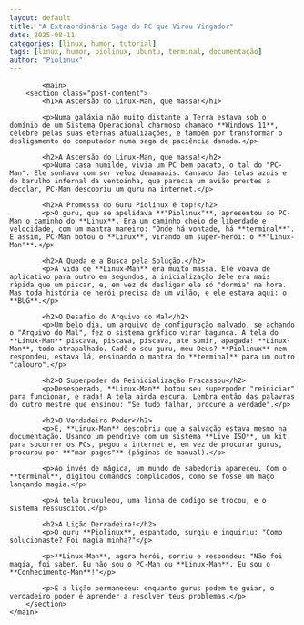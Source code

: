 ```yaml
---
layout: default
title: "A Extraordinária Saga do PC que Virou Vingador"
date: 2025-08-11
categories: [linux, humor, tutorial]
tags: [linux, humor, piolinux, ubuntu, terminal, documentação]
author: "Piolinux"
---
```




<body>

           

            <main>
        <section class="post-content">
            <h1>A Ascensão do Linux-Man, que massa!</h1>
            
            <p>Numa galáxia não muito distante a Terra estava sob o domínio de um Sistema Operacional charmoso chamado **Windows 11**, célebre pelas suas eternas atualizações, e também por transformar o desligamento do computador numa saga de paciência danada.</p>

            <h2>A Ascensão do Linux-Man, que massa!</h2>
            <p>Numa casa humilde, vivia um PC bem pacato, o tal do "PC-Man". Ele sonhava com ser veloz demaaaais. Cansado das telas azuis e do barulho infernal da ventoinha, que parecia um avião prestes a decolar, PC-Man descobriu um guru na internet.</p>

            <h2>A Promessa do Guru Piolinux é top!</h2>
            <p>O guru, que se apelidava **"Piolinux"**, apresentou ao PC-Man o caminho do **Linux**. Era um caminho cheio de liberdade e velocidade, com um mantra maneiro: "Onde há vontade, há **terminal**". E assim, PC-Man botou o **Linux**, virando um super-herói: o **"Linux-Man"**.</p>

            <h2>A Queda e a Busca pela Solução.</h2>
            <p>A vida de **Linux-Man** era muito massa. Ele voava de aplicativo para outro em segundos, a inicialização dele era mais rápida que um piscar, e, em vez de desligar ele só "dormia" na hora. Mas toda história de herói precisa de um vilão, e ele estava aqui: o **BUG**.</p>

            <h2>O Desafio do Arquivo do Mal</h2>
            <p>Um belo dia, um arquivo de configuração malvado, se achando o "Arquivo do Mal", fez o sistema gráfico virar bagunça. A tela do **Linux-Man** piscava, piscava, piscava, até sumir, apagada! **Linux-Man**, todo atrapalhado. Cadê o seu guru, meu Deus? **Piolinux** nem respondeu, estava lá, ensinando o mantra do **terminal** para um outro "calouro".</p>

            <h2>O Superpoder da Reinicialização Fracassou</h2>
            <p>Desesperado, **Linux-Man** botou seu superpoder "reiniciar" para funcionar, e nada! A tela ainda escura. Lembra então das palavras do outro mestre que ensinou: "Se tudo falhar, procure a verdade".</p>

            <h2>O Verdadeiro Poder</h2>
            <p>E, **Linux-Man** descobriu que a salvação estava mesmo na documentação. Usando um pendrive com um sistema **Live ISO**, um kit para socorrer os PCs, pegou a internet e, em vez de procurar gurus, procurou por **"man pages"** (páginas de manual).</p>
            
            <p>Ao invés de mágica, um mundo de sabedoria apareceu. Com o **terminal**, digitou comandos complicados, como se fosse um mago lançando magia.</p>
            
            <p>A tela bruxuleou, uma linha de código se trocou, e o sistema ressuscitou.</p>

            <h2>A Lição Derradeira!</h2>
            <p>O guru **Piolinux**, espantado, surgiu e inquiriu: "Como solucionaste? Foi magia minha?"</p>
            
            <p>**Linux-Man**, agora herói, sorriu e respondeu: "Não foi magia, foi saber. Eu não sou o PC-Man ou **Linux-Man**. Eu sou o **Conhecimento-Man**!"</p>

            <p>E a lição permaneceu: enquanto gurus podem te guiar, o verdadeiro poder é aprender a resolver teus problemas.</p>
        </section>
    </main>
        
</body>
